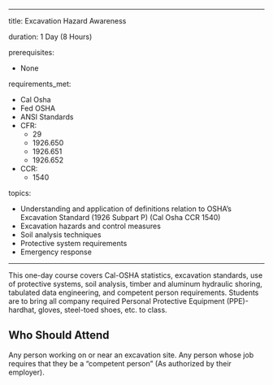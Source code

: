
---
title: Excavation Hazard Awareness

duration: 1 Day (8 Hours)

prerequisites:
  - None

requirements_met:
  - Cal Osha
  - Fed OSHA
  - ANSI Standards
  - CFR:
    - 29
    - 1926.650
    - 1926.651
    - 1926.652
  - CCR:
    - 1540

topics:
  - Understanding and application of definitions relation to OSHA’s Excavation Standard (1926 Subpart P) (Cal Osha CCR 1540)
  - Excavation hazards and control measures
  - Soil analysis techniques
  - Protective system requirements
  - Emergency response
---

This one-day course covers Cal-OSHA statistics, excavation standards, use of protective systems, soil analysis, timber and aluminum hydraulic shoring, tabulated data engineering, and competent person requirements. Students are to bring all company required Personal Protective Equipment (PPE)-hardhat, gloves, steel-toed shoes, etc. to class.

## Who Should Attend

Any person working on or near an excavation site. Any person whose job requires that they be a “competent person” (As authorized by their employer).


